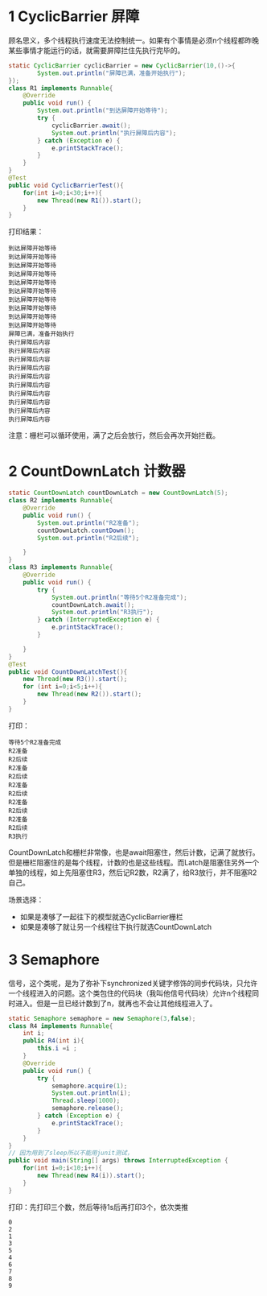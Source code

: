 # 1 CyclicBarrier 屏障
顾名思义，多个线程执行速度无法控制统一。如果有个事情是必须n个线程都昨晚某些事情才能运行的话，就需要屏障拦住先执行完毕的。
```java
static CyclicBarrier cyclicBarrier = new CyclicBarrier(10,()->{
        System.out.println("屏障已满，准备开始执行");
});
class R1 implements Runnable{
    @Override
    public void run() {
        System.out.println("到达屏障开始等待");
        try {
            cyclicBarrier.await();
            System.out.println("执行屏障后内容");
        } catch (Exception e) {
            e.printStackTrace();
        }
    }
}
@Test
public void CyclicBarrierTest(){
    for(int i=0;i<30;i++){
        new Thread(new R1()).start();
    }
}
```
打印结果：
```
到达屏障开始等待
到达屏障开始等待
到达屏障开始等待
到达屏障开始等待
到达屏障开始等待
到达屏障开始等待
到达屏障开始等待
到达屏障开始等待
到达屏障开始等待
到达屏障开始等待
屏障已满，准备开始执行
执行屏障后内容
执行屏障后内容
执行屏障后内容
执行屏障后内容
执行屏障后内容
执行屏障后内容
执行屏障后内容
执行屏障后内容
执行屏障后内容
执行屏障后内容
```
注意：栅栏可以循环使用，满了之后会放行，然后会再次开始拦截。
# 2 CountDownLatch 计数器
```java
static CountDownLatch countDownLatch = new CountDownLatch(5);
class R2 implements Runnable{
    @Override
    public void run() {
        System.out.println("R2准备");
        countDownLatch.countDown();
        System.out.println("R2后续");

    }
}
class R3 implements Runnable{
    @Override
    public void run() {
        try {
            System.out.println("等待5个R2准备完成");
            countDownLatch.await();
            System.out.println("R3执行");
        } catch (InterruptedException e) {
            e.printStackTrace();
        }

    }
}
@Test
public void CountDownLatchTest(){
    new Thread(new R3()).start();
    for (int i=0;i<5;i++){
        new Thread(new R2()).start();
    }
}
```
打印：
```
等待5个R2准备完成
R2准备
R2后续
R2准备
R2后续
R2准备
R2后续
R2准备
R2后续
R2准备
R2后续
R3执行
```
CountDownLatch和栅栏非常像，也是await阻塞住，然后计数，记满了就放行。但是栅栏阻塞住的是每个线程，计数的也是这些线程。而Latch是阻塞住另外一个单独的线程，如上先阻塞住R3，然后记R2数，R2满了，给R3放行，并不阻塞R2自己。

场景选择：
- 如果是凑够了一起往下的模型就选CyclicBarrier栅栏
- 如果是凑够了就让另一个线程往下执行就选CountDownLatch

# 3 Semaphore
信号，这个类呢，是为了弥补下synchronized关键字修饰的同步代码块，只允许一个线程进入的问题。这个类包住的代码块（我叫他信号代码块）允许n个线程同时进入。但是一旦已经计数到了n，就再也不会让其他线程进入了。
```java
static Semaphore semaphore = new Semaphore(3,false);
class R4 implements Runnable{
    int i;
    public R4(int i){
        this.i =i ;
    }
    @Override
    public void run() {
        try {
            semaphore.acquire(1);
            System.out.println(i);
            Thread.sleep(1000);
            semaphore.release();
        } catch (Exception e) {
            e.printStackTrace();
        }
    }
}
// 因为用到了sleep所以不能用junit测试，
public void main(String[] args) throws InterruptedException {
    for(int i=0;i<10;i++){
        new Thread(new R4(i)).start();
    }
}
```
打印：先打印三个数，然后等待1s后再打印3个，依次类推
```
0
2
1
3
5
4
6
7
8
9
```


